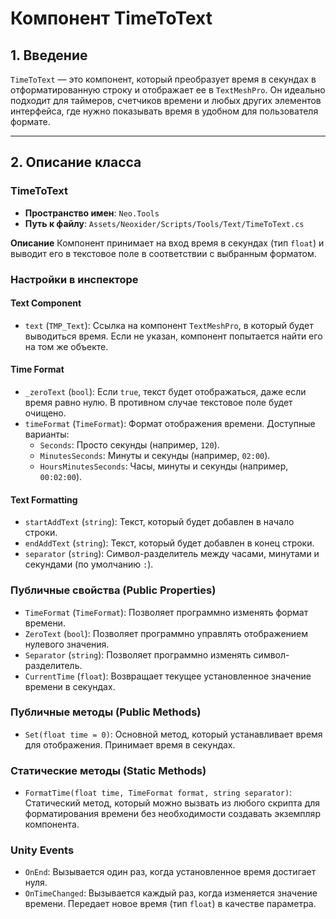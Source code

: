 # Компонент TimeToText

## 1. Введение

`TimeToText` — это компонент, который преобразует время в секундах в отформатированную строку и отображает ее в `TextMeshPro`. Он идеально подходит для таймеров, счетчиков времени и любых других элементов интерфейса, где нужно показывать время в удобном для пользователя формате.

---

## 2. Описание класса

### TimeToText
- **Пространство имен**: `Neo.Tools`
- **Путь к файлу**: `Assets/Neoxider/Scripts/Tools/Text/TimeToText.cs`

**Описание**
Компонент принимает на вход время в секундах (тип `float`) и выводит его в текстовое поле в соответствии с выбранным форматом.

### Настройки в инспекторе

#### Text Component
- `text` (`TMP_Text`): Ссылка на компонент `TextMeshPro`, в который будет выводиться время. Если не указан, компонент попытается найти его на том же объекте.

#### Time Format
- `_zeroText` (`bool`): Если `true`, текст будет отображаться, даже если время равно нулю. В противном случае текстовое поле будет очищено.
- `timeFormat` (`TimeFormat`): Формат отображения времени. Доступные варианты:
  - `Seconds`: Просто секунды (например, `120`).
  - `MinutesSeconds`: Минуты и секунды (например, `02:00`).
  - `HoursMinutesSeconds`: Часы, минуты и секунды (например, `00:02:00`).

#### Text Formatting
- `startAddText` (`string`): Текст, который будет добавлен в начало строки.
- `endAddText` (`string`): Текст, который будет добавлен в конец строки.
- `separator` (`string`): Символ-разделитель между часами, минутами и секундами (по умолчанию `:`).

### Публичные свойства (Public Properties)
- `TimeFormat` (`TimeFormat`): Позволяет программно изменять формат времени.
- `ZeroText` (`bool`): Позволяет программно управлять отображением нулевого значения.
- `Separator` (`string`): Позволяет программно изменять символ-разделитель.
- `CurrentTime` (`float`): Возвращает текущее установленное значение времени в секундах.

### Публичные методы (Public Methods)
- `Set(float time = 0)`: Основной метод, который устанавливает время для отображения. Принимает время в секундах.

### Статические методы (Static Methods)
- `FormatTime(float time, TimeFormat format, string separator)`: Статический метод, который можно вызвать из любого скрипта для форматирования времени без необходимости создавать экземпляр компонента.

### Unity Events
- `OnEnd`: Вызывается один раз, когда установленное время достигает нуля.
- `OnTimeChanged`: Вызывается каждый раз, когда изменяется значение времени. Передает новое время (тип `float`) в качестве параметра.
